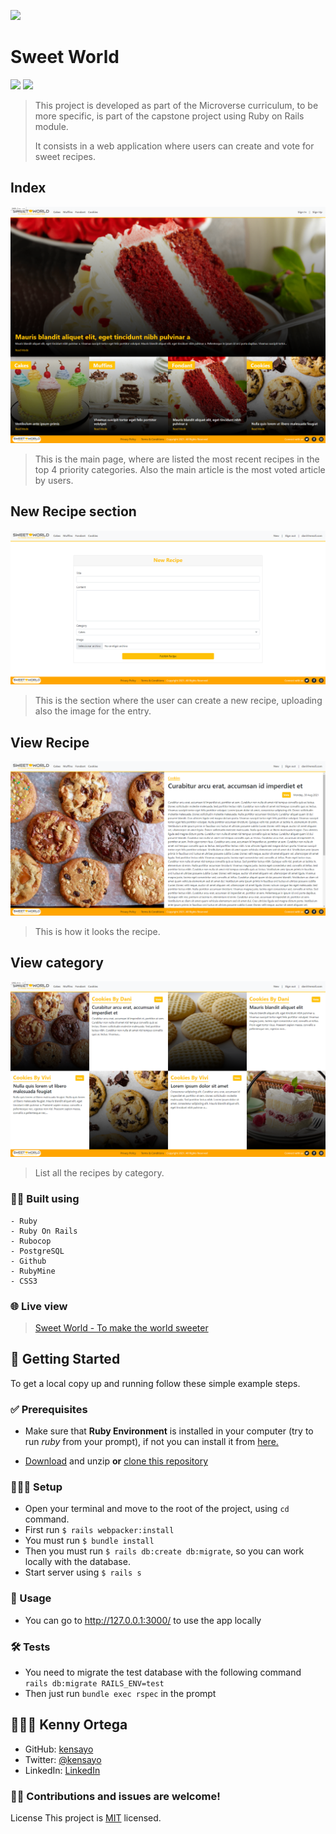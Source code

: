 ![](https://img.shields.io/badge/Microverse-blueviolet)

# Sweet World
![](https://img.shields.io/badge/Ruby-CC342D?style=for-the-badge&logo=ruby&logoColor=white) ![](https://img.shields.io/badge/Ruby_on_Rails-CC0000?style=for-the-badge&logo=ruby-on-rails&logoColor=white)

> This project is developed as part of the Microverse curriculum, to be more specific, is part of the capstone project using Ruby on Rails module.
>
> It consists in a web application where users can create and vote for sweet recipes.

## Index

![Screenshot](./screenshot/index.png)

>This is the main page, where are listed the most recent recipes in the top 4 priority categories. Also the main article is the most voted article by users.

## New Recipe section
![Screenshot](./screenshot/new_recipe.png)

> This is the section where the user can create a new recipe, uploading also the image for the entry.

## View Recipe
![Screenshot](./screenshot/view_recipe.png)

> This is how it looks the recipe.

## View category

![Screenshot](./screenshot/show_recipes.png)

> List all the recipes by category.


### 👷🏻 Built using
    - Ruby
    - Ruby On Rails
    - Rubocop
    - PostgreSQL
    - Github
    - RubyMine
    - CSS3

### 🌐 Live view

> [Sweet World - To make the world sweeter](https://capstone-rails-kenny.herokuapp.com/)

## 🚩 Getting Started

To get a local copy up and running follow these simple example steps.

### ✅ Prerequisites

* Make sure that **Ruby Environment** is installed in your computer (try to run _ruby_ from your prompt), if not you can install it from [here.](https://www.ruby-lang.org/en/downloads/)


* [Download](https://github.com/kensayo/private-events/archive/refs/heads/development.zip) and unzip **or** [clone this repository](https://docs.github.com/es/github/creating-cloning-and-archiving-repositories/cloning-a-repository)


### 👨🏻‍🔧 Setup

- Open your terminal and move to the root of the project, using ```cd``` command.
- First run ```$ rails webpacker:install```
- You must run ```$ bundle install```
- Then you must run ```$ rails db:create db:migrate```, so you can work locally with the database.
- Start server using ```$ rails s```

### 🔌 Usage

- You can go to http://127.0.0.1:3000/ to use the app locally

### 🛠️ Tests

- You need to migrate the test database with the following command ```rails db:migrate RAILS_ENV=test```
- Then just run ```bundle exec rspec``` in the prompt

## 👨🏻‍💻 Kenny Ortega

- GitHub: [kensayo](https://github.com/kensayo)
- Twitter: [@kensayo](https://twitter.com/kensayo)
- LinkedIn: [LinkedIn](https://www.linkedin.com/in/kennyortega/)


### 🤝🏻 Contributions and issues are welcome!

License
This project is [MIT](./MIT.md) licensed.
